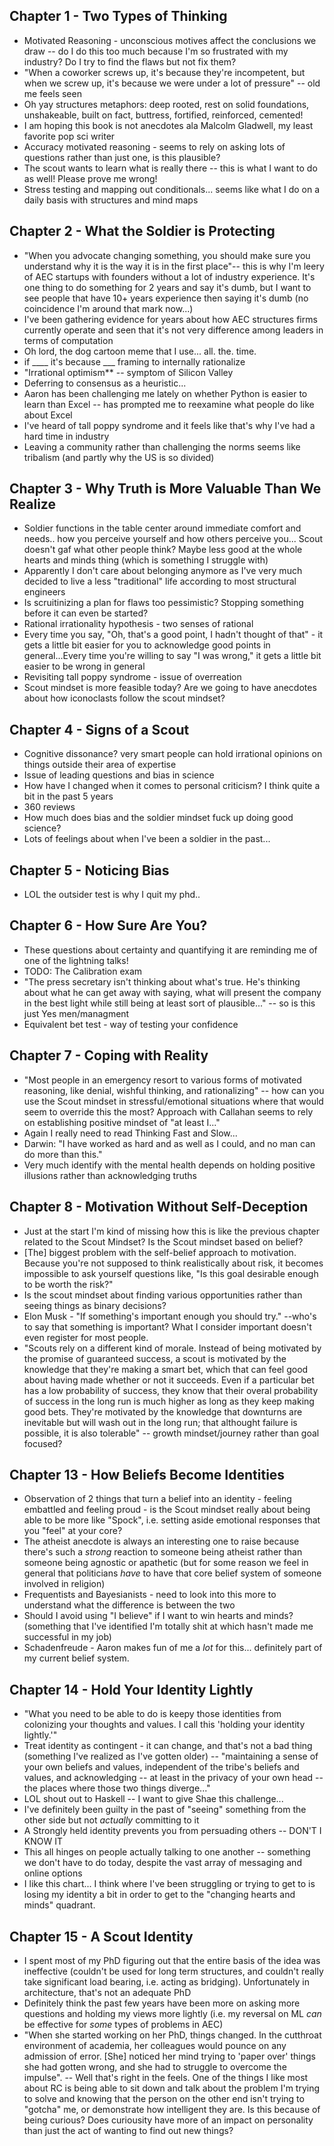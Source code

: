 ## Chapter 1 - Two Types of Thinking
* Motivated Reasoning - unconscious motives affect the conclusions we draw -- do I do this too much because I'm so frustrated with my industry? Do I try to find the flaws but not fix them?
* "When a coworker screws up, it's because they're incompetent, but when we screw up, it's because we were under a lot of pressure" -- old me feels seen
* Oh yay structures metaphors: deep rooted, rest on solid foundations, unshakeable, built on fact, buttress, fortified, reinforced, cemented!
* I am hoping this book is not anecdotes ala Malcolm Gladwell, my least favorite pop sci writer
* Accuracy motivated reasoning - seems to rely on asking lots of questions rather than just one, is this plausible?
* The scout wants to learn what is really there -- this is what I want to do as well! Please prove me wrong!
* Stress testing and mapping out conditionals... seems like what I do on a daily basis with structures and mind maps
## Chapter 2 - What the Soldier is Protecting
* "When you advocate changing something, you should make sure you understand why it is the way it is in the first place"-- this is why I'm leery of AEC startups with founders without a lot of industry experience. It's one thing to do something for 2 years and say it's dumb, but I want to see people that have 10+ years experience then saying it's dumb (no coincidence I'm around that mark now...)
* I've been gathering evidence for years about how AEC structures firms currently operate and seen that it's not very difference among leaders in terms of computation
* Oh lord, the dog cartoon meme that I use... all. the. time.
* if ____ it's because ___ framing to internally rationalize
* "Irrational optimism** -- symptom of Silicon Valley
* Deferring to consensus as a heuristic...
* Aaron has been challenging me lately on whether Python is easier to learn than Excel -- has prompted me to reexamine what people do like about Excel
* I've heard of tall poppy syndrome and it feels like that's why I've had a hard time in industry
* Leaving a community rather than challenging the norms seems like tribalism (and partly why the US is so divided)
## Chapter 3 - Why Truth is More Valuable Than We Realize
* Soldier functions in the table center around immediate comfort and needs.. how you perceive yourself and how others perceive you... Scout doesn't gaf what other people think? Maybe less good at the whole hearts and minds thing (which is something I struggle with)
* Apparently I don't care about belonging anymore as I've very much decided to live a less "traditional" life according to most structural engineers
* Is scruitinizing a plan for flaws too pessimistic? Stopping something before it can even be started?
* Rational irrationality hypothesis - two senses of rational 
* Every time you say, "Oh, that's a good point, I hadn't thought of that" - it gets a little bit easier for you to acknowledge good points in general...Every time you're willing to say "I was wrong," it gets a little bit easier to be wrong in general
* Revisiting tall poppy syndrome - issue of overreation
* Scout mindset is more feasible today? Are we going to have anecdotes about how iconoclasts follow the scout mindset?
## Chapter 4 - Signs of a Scout
* Cognitive dissonance? very smart people can hold irrational opinions on things outside their area of expertise
* Issue of leading questions and bias in science
* How have I changed when it comes to personal criticism? I think quite a bit in the past 5 years
* 360 reviews 
* How much does bias and the soldier mindset fuck up doing good science?
* Lots of feelings about when I've been a soldier in the past...
## Chapter 5 - Noticing Bias
* LOL the outsider test is why I quit my phd..
## Chapter 6 - How Sure Are You?
* These questions about certainty and quantifying it are reminding me of one of the lightning talks!
* TODO: The Calibration exam
* "The press secretary isn't thinking about what's true. He's thinking about what he can get away with saying, what will present the company in the best light while still being at least sort of plausible..." -- so is this just Yes men/managment
* Equivalent bet test - way of testing your confidence
## Chapter 7 - Coping with Reality
* "Most people in an emergency resort to various forms of motivated reasoning, like denial, wishful thinking, and rationalizing" -- how can you use the Scout mindset in stressful/emotional situations where that would seem to override this the most? Approach with Callahan seems to rely on establishing positive mindset of "at least I..."
* Again I really need to read Thinking Fast and Slow...
* Darwin: "I have worked as hard and as well as I could, and no man can do more than this."
* Very much identify with the mental health depends on holding positive illusions rather than acknowledging truths
## Chapter 8 - Motivation Without Self-Deception
* Just at the start I'm kind of missing how this is like the previous chapter related to the Scout Mindset? Is the Scout mindset based on belief?
* [The] biggest problem with the self-belief approach to motivation. Because you're not supposed to think realistically about risk, it becomes impossible to ask yourself questions like, "Is this goal desirable enough to be worth the risk?"
* Is the scout mindset about finding various opportunities rather than seeing things as binary decisions?
* Elon Musk - "If something's important enough you should try." --who's to say that something is important? What I consider important doesn't even register for most people.
* "Scouts rely on a different kind of morale. Instead of being motivated by the promise of guaranteed success, a scout is motivated by the knowledge that they're making a smart bet, which that can feel good about having made whether or not it succeeds. Even if a particular bet has a low probability of success, they know that their overal probability of success in the long run is much higher as long as they keep making good bets. They're motivated by the knowledge that downturns are inevitable but will wash out in the long run; that althought failure is possible, it is also tolerable" -- growth mindset/journey rather than goal focused?
## Chapter 13 - How Beliefs Become Identities
* Observation of 2 things that turn a belief into an identity - feeling embattled and feeling proud - is the Scout mindset really about being able to be more like "Spock", i.e. setting aside emotional responses that you "feel" at your core?
* The atheist anecdote is always an interesting one to raise because there's such a *strong* reaction to someone being atheist rather than someone being agnostic or apathetic (but for some reason we feel in general that politicians *have* to have that core belief system of someone involved in religion)
* Frequentists and Bayesianists - need to look into this more to understand what the difference is between the two
* Should I avoid using "I believe" if I want to win hearts and minds? (something that I've identified I'm totally shit at which hasn't made me successful in my job)
* Schadenfreude - Aaron makes fun of me a *lot* for this... definitely part of my current belief system.
## Chapter 14 - Hold Your Identity Lightly
* "What you need to be able to do is keepy those identities from colonizing your thoughts and values. I call this 'holding your identity lightly.'"
* Treat identity as contingent - it can change, and that's not a bad thing (something I've realized as I've gotten older) -- "maintaining a sense of your own beliefs and values, independent of the tribe's beliefs and values, and acknowledging -- at least in the privacy of your own head -- the places where those two things diverge..."
* LOL shout out to Haskell -- I want to give Shae this challenge... 
* I've definitely been guilty in the past of "seeing" something from the other side but not *actually* committing to it 
* A Strongly held identity prevents you from persuading others -- DON'T I KNOW IT
* This all hinges on people actually talking to one another -- something we don't have to do today, despite the vast array of messaging and online options
* I like this chart... I think where I've been struggling or trying to get to is losing my identity a bit in order to get to the "changing hearts and minds" quadrant.
## Chapter 15 - A Scout Identity
* I spent most of my PhD figuring out that the entire basis of the idea was ineffective (couldn't be used for long term structures, and couldn't really take significant load bearing, i.e. acting as bridging). Unfortunately in architecture, that's not an adequate PhD
* Definitely think the past few years have been more on asking more questions and holding my views more lightly (i.e. my reversal on ML *can* be effective for *some* types of problems in AEC)
* "When she started working on her PhD, things changed. In the cutthroat environment of academia, her colleagues would pounce on any admission of error. [She] noticed her mind trying to 'paper over' things she had gotten wrong, and she had to struggle to overcome the impulse". -- Well that's right in the feels. One of the things I like most about RC is being able to sit down and talk about the problem I'm trying to solve and knowing that the person on the other end isn't trying to "gotcha" me, or demonstrate how intelligent they are. Is this because of being curious? Does curiousity have more of an impact on personality than just the act of wanting to find out new things?
